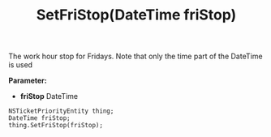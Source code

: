 ﻿---
uid: crmscript_ref_NSTicketPriorityEntity_SetFriStop
title: SetFriStop(DateTime friStop)
intellisense: NSTicketPriorityEntity.SetFriStop
keywords: NSTicketPriorityEntity, GetFriStop
so.topic: reference
---

The work hour stop for Fridays. Note that only the time part of the DateTime is used

**Parameter:** 
 - **friStop** DateTime

```crmscript
NSTicketPriorityEntity thing;
DateTime friStop;
thing.SetFriStop(friStop);
```

